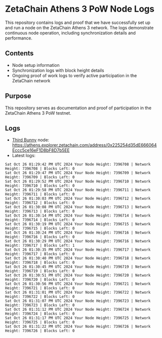 # ZetaChain Athens 3 PoW Node Logs
This repository contains logs and proof that we have successfully set up and run a node on the ZetaChain Athens 3 network. The logs demonstrate continuous node operation, including synchronization details and performance.

## Contents
- Node setup information
- Synchronization logs with block height details
- Ongoing proof of work logs to verify active participation in the ZetaChain network

## Purpose
This repository serves as documentation and proof of participation in the ZetaChain Athens 3 PoW testnet.

## Logs

- [Third Bunny](https://thirdbunny.xyz/) node: https://athens.explorer.zetachain.com/address/0x225254d35dE666064Eccc5ce16eF1D8bF8D7b5EE
- Latest logs:
```
Sat Oct 26 01:29:42 PM UTC 2024 Your Node Height: 7396708 | Network Height: 7396708 | Blocks Left: 0
Sat Oct 26 01:29:47 PM UTC 2024 Your Node Height: 7396709 | Network Height: 7396709 | Blocks Left: 0
Sat Oct 26 01:29:52 PM UTC 2024 Your Node Height: 7396710 | Network Height: 7396710 | Blocks Left: 0
Sat Oct 26 01:29:58 PM UTC 2024 Your Node Height: 7396711 | Network Height: 7396711 | Blocks Left: 0
Sat Oct 26 01:30:03 PM UTC 2024 Your Node Height: 7396712 | Network Height: 7396712 | Blocks Left: 0
Sat Oct 26 01:30:08 PM UTC 2024 Your Node Height: 7396713 | Network Height: 7396713 | Blocks Left: 0
Sat Oct 26 01:30:14 PM UTC 2024 Your Node Height: 7396714 | Network Height: 7396714 | Blocks Left: 0
Sat Oct 26 01:30:19 PM UTC 2024 Your Node Height: 7396715 | Network Height: 7396715 | Blocks Left: 0
Sat Oct 26 01:30:24 PM UTC 2024 Your Node Height: 7396716 | Network Height: 7396716 | Blocks Left: 0
Sat Oct 26 01:30:29 PM UTC 2024 Your Node Height: 7396716 | Network Height: 7396717 | Blocks Left: 1
Sat Oct 26 01:30:35 PM UTC 2024 Your Node Height: 7396717 | Network Height: 7396717 | Blocks Left: 0
Sat Oct 26 01:30:40 PM UTC 2024 Your Node Height: 7396718 | Network Height: 7396718 | Blocks Left: 0
Sat Oct 26 01:30:45 PM UTC 2024 Your Node Height: 7396719 | Network Height: 7396719 | Blocks Left: 0
Sat Oct 26 01:30:51 PM UTC 2024 Your Node Height: 7396720 | Network Height: 7396720 | Blocks Left: 0
Sat Oct 26 01:30:56 PM UTC 2024 Your Node Height: 7396721 | Network Height: 7396721 | Blocks Left: 0
Sat Oct 26 01:31:01 PM UTC 2024 Your Node Height: 7396722 | Network Height: 7396722 | Blocks Left: 0
Sat Oct 26 01:31:07 PM UTC 2024 Your Node Height: 7396723 | Network Height: 7396723 | Blocks Left: 0
Sat Oct 26 01:31:12 PM UTC 2024 Your Node Height: 7396724 | Network Height: 7396724 | Blocks Left: 0
Sat Oct 26 01:31:17 PM UTC 2024 Your Node Height: 7396725 | Network Height: 7396725 | Blocks Left: 0
Sat Oct 26 01:31:22 PM UTC 2024 Your Node Height: 7396726 | Network Height: 7396726 | Blocks Left: 0
```
